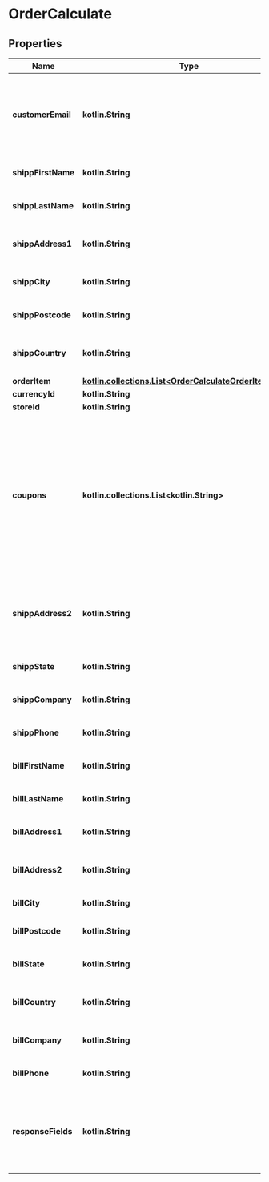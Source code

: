 
# OrderCalculate

## Properties
| Name | Type | Description | Notes |
| ------------ | ------------- | ------------- | ------------- |
| **customerEmail** | **kotlin.String** | Defines the customer specified by email for whom the order needs to be calculated |  |
| **shippFirstName** | **kotlin.String** | Specifies shipping first name |  |
| **shippLastName** | **kotlin.String** | Specifies shipping last name |  |
| **shippAddress1** | **kotlin.String** | Specifies first shipping address |  |
| **shippCity** | **kotlin.String** | Specifies shipping city |  |
| **shippPostcode** | **kotlin.String** | Specifies shipping postcode |  |
| **shippCountry** | **kotlin.String** | Specifies shipping country code |  |
| **orderItem** | [**kotlin.collections.List&lt;OrderCalculateOrderItemInner&gt;**](OrderCalculateOrderItemInner.md) |  |  |
| **currencyId** | **kotlin.String** | Currency Id |  [optional] |
| **storeId** | **kotlin.String** | Store Id |  [optional] |
| **coupons** | **kotlin.collections.List&lt;kotlin.String&gt;** | Coupons that will be applied to order. If the order isn&#39;t eligible for any given discount code or there is no discount with such a code it will be skipped during calculation |  [optional] |
| **shippAddress2** | **kotlin.String** | Specifies second address line of a shipping street address |  [optional] |
| **shippState** | **kotlin.String** | Specifies shipping state code |  [optional] |
| **shippCompany** | **kotlin.String** | Specifies shipping company |  [optional] |
| **shippPhone** | **kotlin.String** | Specifies shipping phone |  [optional] |
| **billFirstName** | **kotlin.String** | Specifies billing first name |  [optional] |
| **billLastName** | **kotlin.String** | Specifies billing last name |  [optional] |
| **billAddress1** | **kotlin.String** | Specifies first billing address |  [optional] |
| **billAddress2** | **kotlin.String** | Specifies second billing address |  [optional] |
| **billCity** | **kotlin.String** | Specifies billing city |  [optional] |
| **billPostcode** | **kotlin.String** | Specifies billing postcode |  [optional] |
| **billState** | **kotlin.String** | Specifies billing state code |  [optional] |
| **billCountry** | **kotlin.String** | Specifies billing country code |  [optional] |
| **billCompany** | **kotlin.String** | Specifies billing company |  [optional] |
| **billPhone** | **kotlin.String** | Specifies billing phone |  [optional] |
| **responseFields** | **kotlin.String** | Set this parameter in order to choose which entity fields you want to retrieve |  [optional] |




